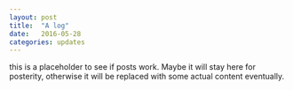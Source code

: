 ```yaml
---
layout: post
title:  "A log"
date:   2016-05-28
categories: updates
---
```

this is a placeholder to see if posts work. Maybe it will stay here for posterity,
otherwise it will be replaced with some actual content eventually.
